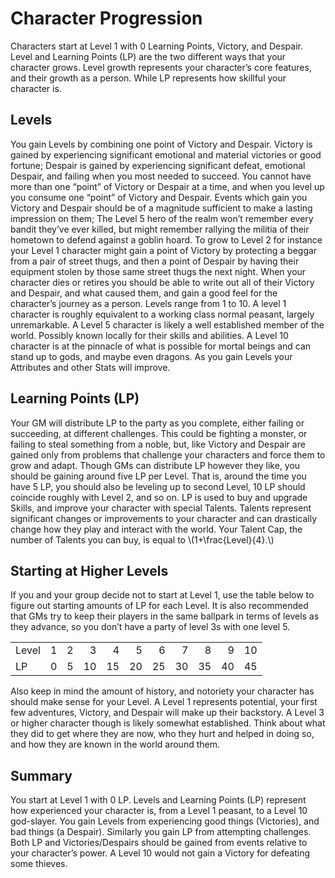 # Character Progression

Characters start at Level 1 with 0 Learning Points, Victory, and Despair. Level
and Learning Points (LP) are the two different ways that your character grows.
Level growth represents your character’s core features, and their growth as a
person. While LP represents how skillful your character is.

## Levels

You gain Levels by combining one point of Victory and Despair. Victory is gained
by experiencing significant emotional and material victories or good fortune;
Despair is gained by experiencing significant defeat, emotional Despair, and
failing when you most needed to succeed. You cannot have more than one “point”
of Victory or Despair at a time, and when you level up you consume one “point”
of Victory and Despair. Events which gain you Victory and Despair should be of a
magnitude sufficient to make a lasting impression on them; The Level 5 hero of
the realm won’t remember every bandit they’ve ever killed, but might remember
rallying the militia of their hometown to defend against a goblin hoard. To grow
to Level 2 for instance your Level 1 character might gain a point of Victory by
protecting a beggar from a pair of street thugs, and then a point of Despair by
having their equipment stolen by those same street thugs the next night. When
your character dies or retires you should be able to write out all of their
Victory and Despair, and what caused them, and gain a good feel for the
character’s journey as a person. Levels range from 1 to 10. A level 1 character
is roughly equivalent to a working class normal peasant, largely unremarkable. A
Level 5 character is likely a well established member of the world. Possibly
known locally for their skills and abilities. A Level 10 character is at the
pinnacle of what is possible for mortal beings and can stand up to gods, and
maybe even dragons. As you gain Levels your Attributes and other Stats will
improve.

## Learning Points (LP)

Your GM will distribute LP to the party as you complete, either failing or
succeeding, at different challenges. This could be fighting a monster, or
failing to steal something from a noble, but, like Victory and Despair are
gained only from problems that challenge your characters and force them to grow
and adapt. Though GMs can distribute LP however they like, you should be gaining
around five LP per Level. That is, around the time you have 5 LP, you should
also be leveling up to second Level, 10 LP should coincide roughly with Level 2,
and so on. LP is used to buy and upgrade Skills, and improve your character with
special Talents. Talents represent significant changes or improvements to your
character and can drastically change how they play and interact with the world.
Your Talent Cap, the number of Talents you can buy, is equal to \\(1+\frac{Level}{4}.\\)

## Starting at Higher Levels

If you and your group decide not to start at Level 1, use the table below to
figure out starting amounts of LP for each Level. It is also recommended that
GMs try to keep their players in the same ballpark in terms of levels as they
advance, so you don’t have a party of level 3s with one level 5.

|     |  |  |  |  |  |  |  |  |  |   |
|:----|-:|-:|-:|-:|-:|-:|-:|-:|-:|--:|
|Level| 1| 2| 3| 4| 5| 6| 7| 8| 9|10|
|LP   | 0| 5|10|15|20|25|30|35|40|45|


Also keep in mind the amount of history, and notoriety your character has should
make sense for your Level. A Level 1 represents potential, your first few
adventures, Victory, and Despair will make up their backstory. A Level 3 or
higher character though is likely somewhat established. Think about what they
did to get where they are now, who they hurt and helped in doing so, and how
they are known in the world around them.

## Summary

You start at Level 1 with 0 LP. Levels and Learning Points (LP) represent how
experienced your character is, from a Level 1 peasant, to a Level 10 god-slayer.
You gain Levels from experiencing good things (Victories), and bad things (a
Despair). Similarly you gain LP from attempting challenges. Both LP and
Victories/Despairs should be gained from events relative to your character’s
power. A Level 10 would not gain a Victory for defeating some thieves.
